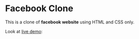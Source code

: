 # Facebook Clone

This is a clone of **facebook website** using HTML and CSS only.

Look at [live demo]():
